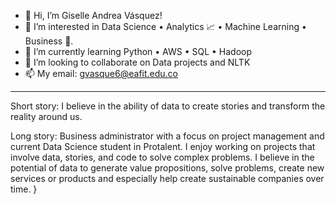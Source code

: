 - 👋 Hi, I’m Giselle Andrea Vásquez!
- 👀 I’m interested in Data Science • Analytics 📈 • Machine Learning • Business 🎯.
- 🌱 I’m currently learning Python • AWS • SQL • Hadoop
- 💞️ I’m looking to collaborate on Data projects and NLTK
- 📫 My email: gvasque6@eafit.edu.co

------------------------------------------------------------------------------------------------------

Short story: I believe in the ability of data to create stories and transform the reality around us.

Long story: Business administrator with a focus on project management and current Data Science student in Protalent. 
I enjoy working on projects that involve data, stories, and code to solve complex problems.
I believe in the potential of data to generate value propositions, solve problems, 
create new services or products and especially help create sustainable companies over time.
}
